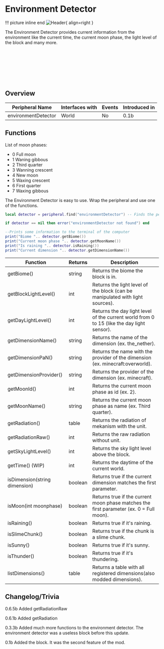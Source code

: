 # Environment Detector

!!! picture inline end
    ![Header](https://srendi.de/wp-content/uploads/2021/04/Environment-Detector.png){ align=right }

The Environment Detector provides current information from the environment like the current time, the current moon phase,
the light level of the block and many more.

<br><br><br><br><br><br>

## Overview

| Peripheral Name     | Interfaces with | Events | Introduced in |
| ------------------- | --------------- | ------ | ------------- |
| environmentDetector | World           | No     | 0.1b          |

## Functions

List of moon phases:

-   0 Full moon
-   1 Waning gibbous
-   2 Third quarter
-   3 Wanning crescent
-   4 New moon
-   5 Waxing crescent
-   6 First quarter
-   7 Waxing gibbous

The Environment Detector is easy to use. Wrap the peripheral and use one of the functions.

```lua
local detector = peripheral.find("environmentDetector") -- Finds the peripheral if one is connected

if detector == nil then error("environmentDetector not found") end

--Prints some information to the terminal of the computer
print("Biome ".. detector.getBiome())
print("Current moon phase ".. detector.getMoonName())
print("Is raining ".. detector.isRaining())
print("Current dimension ".. detector.getDimensionName())

```

| Function                      | Returns | Description                                                                                |
| ----------------------------- | ------- | ------------------------------------------------------------------------------------------ |
| getBiome()                    | string  | Returns the biome the block is in.                                                         |
| getBlockLightLevel()          | int     | Returns the light level of the block (can be manipulated with light sources).              |
| getDayLightLevel()            | int     | Returns the day light level of the current world from 0 to 15 (like the day light sensor). |
| getDimensionName()            | string  | Returns the name of the dimension (ex. the_nether).                                        |
| getDimensionPaN()             | string  | Returns the name with the provider of the dimension (ex. minecraft:overworld).             |
| getDimensionProvider()        | string  | Returns the provider of the dimension (ex. minecraft).                                     |
| getMoonId()                   | int     | Returns the current moon phase as id (ex. 2).                                              |
| getMoonName()                 | string  | Returns the current moon phase as name (ex. Third quarter).                                |
| getRadiation()                | table   | Returns the radiation of mekanism with the unit.                                           |
| getRadiationRaw()             | int     | Returns the raw radiation without unit.                                                    |
| getSkyLightLevel()            | int     | Returns the sky light level above the block.                                               |
| getTime() (WIP)               | int     | Returns the daytime of the current world.                                                  |
| isDimension(string dimension) | boolean | Returns true if the current dimension matches the first parameter.                         |
| isMoon(int moonphase)         | boolean | Returns true if the current moon phase matches the first parameter (ex. 0 = Full moon).    |
| isRaining()                   | boolean | Returns true if it's raining.                                                              |
| isSlimeChunk()                | boolean | Returns true if the chunk is a slime chunk.                                                |
| isSunny()                     | boolean | Returns true if it's sunny.                                                                |
| isThunder()                   | boolean | Returns true if it's thundering.                                                           |
| listDimensions()              | table   | Returns a table with all registered dimensions(also modded dimensions).                    |

## Changelog/Trivia

0.6.5b
Added getRadiationRaw

0.6.1b
Added getRadiation

0.3.3b
Added much more functions to the environment detector. The environment detector was a useless block before this update.

0.1b
Added the block. It was the second feature of the mod.
